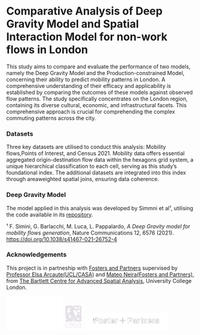 # Comparative Analysis of Deep Gravity Model and Spatial Interaction Model for non-work flows in London

This study aims to compare and evaluate the performance of two models, namely the Deep Gravity Model and the Production-constrained Model, concerning their ability to predict mobility patterns in London. A comprehensive understanding of their efficacy and applicability is established by comparing the outcomes of these models against observed flow patterns. The study specifically concentrates on the London region, containing its diverse cultural, economic, and infrastructural facets. This comprehensive approach is crucial for comprehending the complex commuting patterns across the city.

### Datasets
Three key datasets are utilised to conduct this analysis: Mobility flows,Points of Interest, and Census 2021. Mobility data offers essential aggregated origin-destination flow data within the hexagons grid system, a unique hierarchical classification to each cell, serving as this study’s foundational index. The additional datasets are integrated into this index through areaweighted spatial joins, ensuring data coherence.

### Deep Gravity Model
The model applied in this analysis was developed by Simmni et al¹, utilising the code available in its [repository](https://github.com/scikit-mobility/DeepGravity).

¹ F. Simini, G. Barlacchi, M. Luca, L. Pappalardo, *A Deep Gravity model for mobility flows generation*, Nature Communications 12, 6576 (2021). https://doi.org/10.1038/s41467-021-26752-4
### Acknowledgements
This project is in partneship with [Fosters and Partners](https://www.fosterandpartners.com/) supervised by [Professor Elsa Arcaute(UCL/CASA)](https://www.ucl.ac.uk/bartlett/casa/dr-elsa-arcaute) and [Mateo Neira(Fosters and Partners)](https://mateoneira.com/), from [The Bartlett Centre for Advanced Spatial Analysis](https://www.ucl.ac.uk/bartlett/casa/programmes), University College London.

<img src="readme_images/ucl logo white.png" width="150" > <img src="readme_images/casalogo1_4-removebg-preview.png" width="50" > 
<img src="readme_images/fosters_logo.png" width="220" > 
